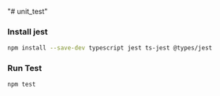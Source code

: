"# unit_test" 
### Install jest
```bash
npm install --save-dev typescript jest ts-jest @types/jest
```

### Run Test
```bash
npm test
```